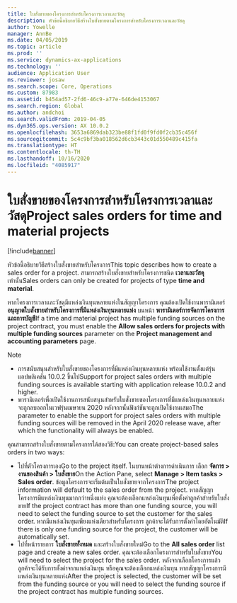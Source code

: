 ```yaml
---
title: ใบสั่งขายของโครงการสำหรับโครงการเวลาและวัสดุ
description: หัวข้อนี้อธิบายวิธีสร้างใบสั่งขายตามโครงการสำหรับโครงการเวลาและวัสดุ
author: Yowelle
manager: AnnBe
ms.date: 04/05/2019
ms.topic: article
ms.prod: ''
ms.service: dynamics-ax-applications
ms.technology: ''
audience: Application User
ms.reviewer: josaw
ms.search.scope: Core, Operations
ms.custom: 87983
ms.assetid: b454ad57-2fd6-46c9-a77e-646de4153067
ms.search.region: Global
ms.author: andchoi
ms.search.validFrom: 2019-04-05
ms.dyn365.ops.version: AX 10.0.2
ms.openlocfilehash: 3653a6869dab323be88f1fd0f9fd0f2cb35c456f
ms.sourcegitcommit: 5c4c9bf3ba018562d6cb3443c01d550489c415fa
ms.translationtype: HT
ms.contentlocale: th-TH
ms.lasthandoff: 10/16/2020
ms.locfileid: "4085917"
---
```

# <a name="project-sales-orders-for-time-and-material-projects"></a><span data-ttu-id="c1443-103">ใบสั่งขายของโครงการสำหรับโครงการเวลาและวัสดุ</span><span class="sxs-lookup"><span data-stu-id="c1443-103">Project sales orders for time and material projects</span></span>

[!include[banner](../includes/banner.md)]

<span data-ttu-id="c1443-104">หัวข้อนี้อธิบายวิธีสร้างใบสั่งขายสำหรับโครงการ</span><span class="sxs-lookup"><span data-stu-id="c1443-104">This topic describes how to create a sales order for a project.</span></span> <span data-ttu-id="c1443-105">สามารถสร้างใบสั่งขายสำหรับโครงการชนิด **เวลาและวัสดุ** เท่านั้น</span><span class="sxs-lookup"><span data-stu-id="c1443-105">Sales orders can only be created for projects of type **time and material**.</span></span>

<span data-ttu-id="c1443-106">หากโครงการเวลาและวัสดุมีแหล่งเงินทุนหลายแห่งในสัญญาโครงการ คุณต้องเปิดใช้งานพารามิเตอร์ **อนุญาตใบสั่งขายสำหรับโครงการที่มีแหล่งเงินทุนหลายแห่ง** บนหน้า **พารามิเตอร์การจัดการโครงการและการบัญชี**</span><span class="sxs-lookup"><span data-stu-id="c1443-106">If a time and material project has multiple funding sources on the project contract, you must enable the **Allow sales orders for projects with multiple funding sources** parameter on the **Project management and accounting parameters** page.</span></span> 

> [!NOTE]
> - <span data-ttu-id="c1443-107">การสนับสนุนสำหรับใบสั่งขายของโครงการที่มีแหล่งเงินทุนหลายแห่ง พร้อมใช้งานตั้งแต่รุ่นแอปพลิเคชัน 10.0.2 ขึ้นไป</span><span class="sxs-lookup"><span data-stu-id="c1443-107">Support for project sales orders with multiple funding sources is available starting with application release 10.0.2 and higher.</span></span>
> - <span data-ttu-id="c1443-108">พารามิเตอร์เพื่อเปิดใช้งานการสนับสนุนสำหรับใบสั่งขายของโครงการที่มีแหล่งเงินทุนหลายแห่ง จะถูกลบออกในเวฟรุ่นเมษายน 2020 หลังจากนั้นฟังก์ชันจะถูกเปิดใช้งานเสมอ</span><span class="sxs-lookup"><span data-stu-id="c1443-108">The parameter to enable the support for project sales orders with multiple funding sources will be removed in the April 2020 release wave, after which the functionality will always be enabled.</span></span>

<span data-ttu-id="c1443-109">คุณสามารถสร้างใบสั่งขายตามโครงการได้สองวิธี:</span><span class="sxs-lookup"><span data-stu-id="c1443-109">You can create project-based sales orders in two ways:</span></span>

- <span data-ttu-id="c1443-110">ไปที่ตัวโครงการเอง</span><span class="sxs-lookup"><span data-stu-id="c1443-110">Go to the project itself.</span></span> <span data-ttu-id="c1443-111">ในบานหน้าต่างการดำเนินการ เลือก **จัดการ > งานของสินค้า > ใบสั่งขาย**</span><span class="sxs-lookup"><span data-stu-id="c1443-111">On the Action Pane, select **Manage > Item tasks > Sales order**.</span></span> <span data-ttu-id="c1443-112">ข้อมูลโครงการจะเริ่มต้นเป็นใบสั่งขายจากโครงการ</span><span class="sxs-lookup"><span data-stu-id="c1443-112">The project information will default to the sales order from the project.</span></span> <span data-ttu-id="c1443-113">หากสัญญาโครงการมีแหล่งเงินทุนมากกว่าหนึ่งแห่ง คุณจะต้องเลือกแหล่งเงินทุนเพื่อตั้งค่าลูกค้าสำหรับใบสั่งขาย</span><span class="sxs-lookup"><span data-stu-id="c1443-113">If the project contract has more than one funding source, you will need to select the funding source to set the customer for the sales order.</span></span> <span data-ttu-id="c1443-114">หากมีแหล่งเงินทุนเพียงแห่งเดียวสำหรับโครงการ ลูกค้าจะได้รับการตั้งค่าโดยอัตโนมัติ</span><span class="sxs-lookup"><span data-stu-id="c1443-114">If there is only one funding source for the project, the customer will be automatically set.</span></span>
- <span data-ttu-id="c1443-115">ไปที่หน้ารายการ **ใบสั่งขายทั้งหมด** และสร้างใบสั่งขายใหม่</span><span class="sxs-lookup"><span data-stu-id="c1443-115">Go to the **All sales order** list page and create a new sales order.</span></span> <span data-ttu-id="c1443-116">คุณจะต้องเลือกโครงการสำหรับใบสั่งขาย</span><span class="sxs-lookup"><span data-stu-id="c1443-116">You will need to select the project for the sales order.</span></span> <span data-ttu-id="c1443-117">หลังจากเลือกโครงการแล้ว ลูกค้าจะได้รับการตั้งค่าจากแหล่งเงินทุน หรือคุณจะต้องเลือกแหล่งเงินทุน หากสัญญาโครงการมีแหล่งเงินทุนหลายแห่ง</span><span class="sxs-lookup"><span data-stu-id="c1443-117">After the project is selected, the customer will be set from the funding source or you will need to select the funding source if the project contract has multiple funding sources.</span></span>

